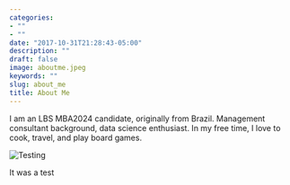 ```yaml
---
categories:
- ""
- ""
date: "2017-10-31T21:28:43-05:00"
description: ""
draft: false
image: aboutme.jpeg
keywords: ""
slug: about_me
title: About Me
---
```


I am an LBS MBA2024 candidate, originally from Brazil. Management consultant background, data science enthusiast. In my free time, I love to cook, travel, and play board games.

![Testing](https://github.com/vrfaria/my_website/blob/main/static/img/blogs/pic10.jpg?raw=true)

It was a test

